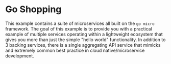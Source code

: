 # Go Shopping
This example contains a suite of microservices all built on the `go micro` framework. The goal of this example is to provide you
with a practical example of multiple services operating within a lightweight ecosystem that gives you more than just
the simple "hello world" functionality. In addition to 3 backing services, there is a single aggregating API service that mimicks 
and extremely common best practice in cloud native/microservice development.